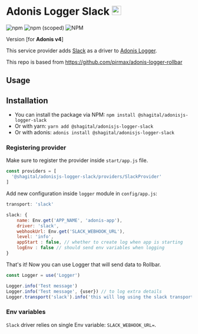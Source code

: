 # Adonis Logger Slack <img src="https://cdn.iconscout.com/icon/free/png-256/slack-1425878-1205069.png" alt="Slack icon" width="25px" height="25px">
![npm](https://img.shields.io/npm/dt/@shagital/adonisjs-logger-slack?style=plastic)
![npm (scoped)](https://img.shields.io/npm/v/@shagital/adonisjs-logger-slack)
![NPM](https://img.shields.io/npm/l/@shagital/adonisjs-logger-slack)

Version [for **Adonis v4**]

This service provider adds [Slack](https://slack.com/integrations) as a driver to [Adonis Logger](https://adonisjs.com/docs/4.1/logger).

This repo is based from https://github.com/pirmax/adonis-logger-rollbar


## Usage
## Installation
- You can install the package via NPM:
`npm install @shagital/adonisjs-logger-slack`
- Or with yarn:
`yarn add @shagital/adonisjs-logger-slack`
- Or with adonis:
`adonis install @shagital/adonisjs-logger-slack`

### Registering provider

Make sure to register the provider inside `start/app.js` file.

```js
const providers = [
  '@shagital/adonisjs-logger-slack/providers/SlackProvider'
]
```

Add new configuration inside `logger` module in `config/app.js`:
```js
transport: 'slack'

slack: {
    name: Env.get('APP_NAME', 'adonis-app'),
    driver: 'slack',
    webhookUrl: Env.get('SLACK_WEBHOOK_URL'),
    level: 'info',
    appStart : false, // whether to create log when app is starting
    logEnv : false // should send env variables when logging
}
```

That's it! Now you can use Logger that will send data to Rollbar.

```js
const Logger = use('Logger')

Logger.info('Test message')
Logger.info('Test message', {user}) // to log extra details
Logger.transport('slack').info('this will log using the slack transport') // to specify the transport manually

```

### Env variables

`Slack` driver relies on single Env variable: `SLACK_WEBHOOK_URL=`.


